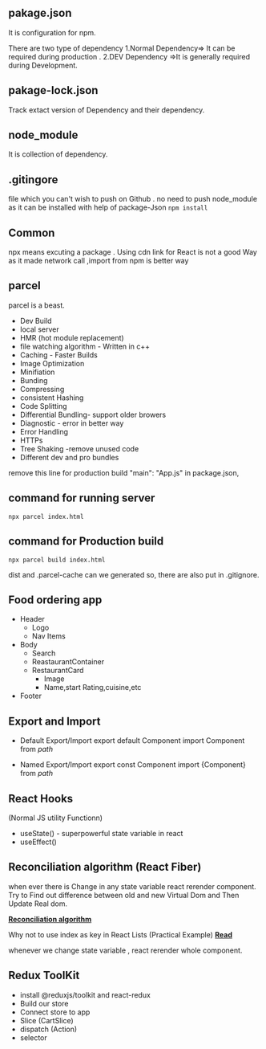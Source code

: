 ## pakage.json
It is configuration for npm.

There are two type of dependency
1.Normal Dependency=> It can be required during production .
2.DEV Dependency =>It is generally required during Development.

## pakage-lock.json
Track extact version of Dependency and their dependency.

## node_module
It is collection of dependency.

## .gitingore
file which you can't wish to push on Github .
no need to push node_module as it can be installed with help of package-Json
``` npm install ```

## Common
npx means excuting  a package .
Using cdn link for React is not a good Way as it made network call ,import from npm is better way



## parcel
parcel is a beast.
- Dev Build
- local server
- HMR (hot module replacement)
- file watching algorithm - Written in c++
- Caching - Faster Builds
- Image Optimization
- Minifiation
- Bunding
- Compressing
- consistent Hashing
- Code Splitting
- Differential Bundling- support older browers
- Diagnostic - error in better way
- Error Handling
- HTTPs
- Tree Shaking -remove unused code
- Different dev and pro bundles

remove this line for production build
"main": "App.js"  in package.json,

## command for running server 
```console
npx parcel index.html
```

## command for Production build
```console
npx parcel build index.html
```

dist and .parcel-cache can we generated so, there are also put in .gitignore.

## Food ordering app

* Header
    - Logo
    - Nav Items
* Body
    - Search
    - ReastaurantContainer
    - RestaurantCard
        - Image
        - Name,start Rating,cuisine,etc
* Footer


## Export and Import
 - Default Export/Import
 export default Component
 import Component from *path*

- Named Export/Import
 export const Component
 import {Component} from *path*

## React Hooks 
(Normal JS utility Functionn)
- useState() - superpowerful state variable in react
- useEffect()

## Reconciliation algorithm (React Fiber)
when ever there is Change in any state variable react rerender component.
Try to Find out difference between old and new Virtual Dom and Then Update Real  dom.

**[Reconciliation algorithm](https://github.com/acdlite/react-fiber-architecture)**
 
Why not to use index as key in React Lists (Practical Example)   **[Read](https://dev.to/shiv1998/why-not-to-use-index-as-key-in-react-lists-practical-example-3e66)**

whenever we change state variable , react rerender whole component.


## Redux ToolKit
- install @reduxjs/toolkit and react-redux
- Build our store 
- Connect store to app
- Slice (CartSlice)
- dispatch (Action)
- selector 

